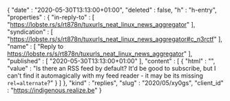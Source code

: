 {
  "date" : "2020-05-30T13:13:00+01:00",
  "deleted" : false,
  "h" : "h-entry",
  "properties" : {
    "in-reply-to" : [ "https://lobste.rs/s/rt878n/tuxurls_neat_linux_news_aggregator" ],
    "syndication" : [ "https://lobste.rs/s/rt878n/tuxurls_neat_linux_news_aggregator#c_n3rctf" ],
    "name" : [ "Reply to https://lobste.rs/s/rt878n/tuxurls_neat_linux_news_aggregator" ],
    "published" : [ "2020-05-30T13:13:00+01:00" ],
    "content" : [ {
      "html" : "",
      "value" : "Is there an RSS feed by default? It'd be good to subscribe, but I can't find it automagically with my feed reader - it may be its missing `rel=alternate`?"
    } ]
  },
  "kind" : "replies",
  "slug" : "2020/05/xy0gs",
  "client_id" : "https://indigenous.realize.be"
}
